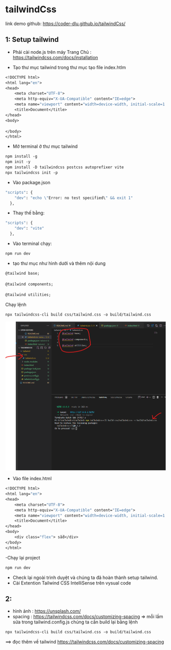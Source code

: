 # tailwindCss
link demo github: https://coder-dlu.github.io/tailwindCss/
## 1: Setup tailwind
-   Phải cài node.js trên máy
Trang Chủ : https://tailwindcss.com/docs/installation

-   Tạo thư mục tailwind trong thư mục tạo file index.htlm
```Dockerfile
<!DOCTYPE html>
<html lang="en">
<head>
    <meta charset="UTF-8">
    <meta http-equiv="X-UA-Compatible" content="IE=edge">
    <meta name="viewport" content="width=device-width, initial-scale=1.0">
    <title>Document</title>
</head>
<body>
    
</body>
</html>
```
-   Mở terminal ở thư mục tailwind
```Dockerfile
npm install -g
npm init -y
npm install -D tailwindcss postcss autoprefixer vite
npx tailwindcss init -p
```
-   Vào package.json
```Dockerfile
"scripts": {
    "dev": "echo \"Error: no test specified\" && exit 1"
  },
```
-   Thay thế bằng:
```Dockerfile
"scripts": {
    "dev": "vite"
  },
```
-   Vào terminal chạy:
```Dockerfile
npm run dev
```
-  tạo thư mục như hình dưới và thêm nội dung 

```Dockerfile
@tailwind base;

@tailwind components;

@tailwind utilities;
```
Chạy lệnh 
```Dockerfile
npx tailwindcss-cli build css/tailwind.css -o build/tailwind.css  
``` 

![Container](img1.png)

-   Vào file index.html

```Dockerfile
<!DOCTYPE html>
<html lang="en">
<head>
    <meta charset="UTF-8">
    <meta http-equiv="X-UA-Compatible" content="IE=edge">
    <meta name="viewport" content="width=device-width, initial-scale=1.0">
    <title>Document</title>
</head>
<body>
    <div class="flex"> sầd</div>
</body>
</html>
```
-Chạy lại project 
```Dockerfile
npm run dev
```
-   Check lại ngoài trình duyệt và chúng ta đã hoàn thành setup tailwind.
-   Cài Extention Tailwind CSS IntelliSense trên vysual code
## 2:
- hình ảnh : https://unsplash.com/ 
- spacing : https://tailwindcss.com/docs/customizing-spacing
=> mỗi lầm sửa trong tailwind.config.js chúng ta cần build lại bằng lệnh
```Dockerfile
npx tailwindcss-cli build css/tailwind.css -o build/tailwind.css  
``` 
==> đọc thêm về tailwind 
https://tailwindcss.com/docs/customizing-spacing




```Dockerfile

```
